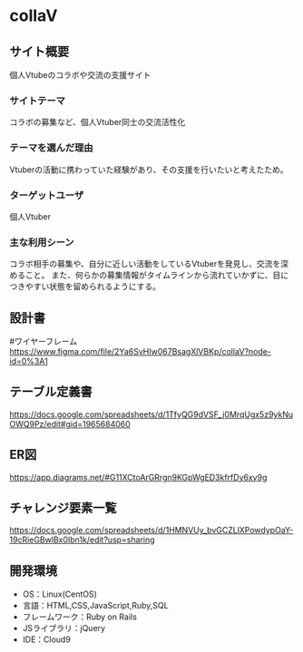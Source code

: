 # collaV

## サイト概要
個人Vtubeのコラボや交流の支援サイト

### サイトテーマ
コラボの募集など、個人Vtuber同士の交流活性化

### テーマを選んだ理由
Vtuberの活動に携わっていた経験があり、その支援を行いたいと考えたため。

### ターゲットユーザ
個人Vtuber

### 主な利用シーン
コラボ相手の募集や、自分に近しい活動をしているVtuberを発見し、交流を深めること。
また、何らかの募集情報がタイムラインから流れていかずに、目につきやすい状態を留められるようにする。

## 設計書
#ワイヤーフレーム
https://www.figma.com/file/2Ya6SvHIw067BsagXlVBKp/collaV?node-id=0%3A1

## テーブル定義書
https://docs.google.com/spreadsheets/d/1TfyQG9dVSF_j0MrqUgx5z9ykNuOWQ9Pz/edit#gid=1965684060

## ER図
https://app.diagrams.net/#G11XCtoArGRrgn9KGpWgED3kfrfDy6xy9g

## チャレンジ要素一覧
<https://docs.google.com/spreadsheets/d/1HMNVUy_bvGCZLlXPowdypOaY-19cRieGBwlBx0Ibn1k/edit?usp=sharing>

## 開発環境
- OS：Linux(CentOS)
- 言語：HTML,CSS,JavaScript,Ruby,SQL
- フレームワーク：Ruby on Rails
- JSライブラリ：jQuery
- IDE：Cloud9